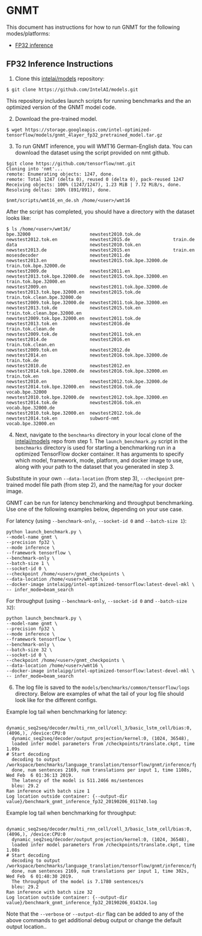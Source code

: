 # GNMT

This document has instructions for how to run GNMT for the
following modes/platforms:
* [FP32 inference](#fp32-inference-instructions)

## FP32 Inference Instructions

1. Clone this [intelai/models](https://github.com/IntelAI/models)
repository:

```
$ git clone https://github.com/IntelAI/models.git
```

This repository includes launch scripts for running benchmarks and the
an optimized version of the GNMT model code.

2. Download the pre-trained model.
```
$ wget https://storage.googleapis.com/intel-optimized-tensorflow/models/gnmt_4layer_fp32_pretrained_model.tar.gz
```

3. To run GNMT inference, you will WMT16 German-English data. You can
download the dataset using the script provided on nmt github.

```
$git clone https://github.com/tensorflow/nmt.git
Cloning into 'nmt'...
remote: Enumerating objects: 1247, done.
remote: Total 1247 (delta 0), reused 0 (delta 0), pack-reused 1247
Receiving objects: 100% (1247/1247), 1.23 MiB | 7.72 MiB/s, done.
Resolving deltas: 100% (891/891), done.

$nmt/scripts/wmt16_en_de.sh /home/<user>/wmt16
```

After the script has completed, you should have a directory with the
dataset looks like:

```
$ ls /home/<user>/wmt16/
bpe.32000                      newstest2010.tok.de            newstest2012.tok.en            newstest2015.de                train.de
data                           newstest2010.tok.en            newstest2013.de                newstest2015.en                train.en
mosesdecoder                   newstest2011.de                newstest2013.en                newstest2015.tok.bpe.32000.de  train.tok.bpe.32000.de
newstest2009.de                newstest2011.en                newstest2013.tok.bpe.32000.de  newstest2015.tok.bpe.32000.en  train.tok.bpe.32000.en
newstest2009.en                newstest2011.tok.bpe.32000.de  newstest2013.tok.bpe.32000.en  newstest2015.tok.de            train.tok.clean.bpe.32000.de
newstest2009.tok.bpe.32000.de  newstest2011.tok.bpe.32000.en  newstest2013.tok.de            newstest2015.tok.en            train.tok.clean.bpe.32000.en
newstest2009.tok.bpe.32000.en  newstest2011.tok.de            newstest2013.tok.en            newstest2016.de                train.tok.clean.de
newstest2009.tok.de            newstest2011.tok.en            newstest2014.de                newstest2016.en                train.tok.clean.en
newstest2009.tok.en            newstest2012.de                newstest2014.en                newstest2016.tok.bpe.32000.de  train.tok.de
newstest2010.de                newstest2012.en                newstest2014.tok.bpe.32000.de  newstest2016.tok.bpe.32000.en  train.tok.en
newstest2010.en                newstest2012.tok.bpe.32000.de  newstest2014.tok.bpe.32000.en  newstest2016.tok.de            vocab.bpe.32000
newstest2010.tok.bpe.32000.de  newstest2012.tok.bpe.32000.en  newstest2014.tok.de            newstest2016.tok.en            vocab.bpe.32000.de
newstest2010.tok.bpe.32000.en  newstest2012.tok.de            newstest2014.tok.en            subword-nmt                    vocab.bpe.32000.en
```

4. Next, navigate to the `benchmarks` directory in your local clone of
the [intelai/models](https://github.com/IntelAI/models) repo from step 1.
The `launch_benchmark.py` script in the `benchmarks` directory is
used for starting a benchmarking run in a optimized TensorFlow docker
container. It has arguments to specify which model, framework, mode,
platform, and docker image to use, along with your path to the dataset
that you generated in step 3.

Substitute in your own `--data-location` (from step 3), `--checkpoint` pre-trained
model file path (from step 2), and the name/tag for your docker image.

GNMT can be run for latency benchmarking and throughput benchmarking. Use one of
the following examples below, depending on your use case.

For latency (using `--benchmark-only`, `--socket-id 0` and `--batch-size 1`):

```
python launch_benchmark.py \
--model-name gnmt \
--precision fp32 \
--mode inference \
--framework tensorflow \
--benchmark-only \
--batch-size 1 \
--socket-id 0 \
--checkpoint /home/<user>/gnmt_checkpoints \
--data-location /home/<user>/wmt16 \
--docker-image intelaipg/intel-optimized-tensorflow:latest-devel-mkl \
-- infer_mode=beam_search
```

For throughput (using `--benchmark-only`, `--socket-id 0` and `--batch-size 32`):

```
python launch_benchmark.py \
--model-name gnmt \
--precision fp32 \
--mode inference \
--framework tensorflow \
--benchmark-only \
--batch-size 32 \
--socket-id 0 \
--checkpoint /home/<user>/gnmt_checkpoints \
--data-location /home/<user>/wmt16 \
--docker-image intelaipg/intel-optimized-tensorflow:latest-devel-mkl \
-- infer_mode=beam_search
```

6. The log file is saved to the
`models/benchmarks/common/tensorflow/logs` directory. Below are
examples of what the tail of your log file should look like for the
different configs.

Example log tail when benchmarking for latency:
```
  dynamic_seq2seq/decoder/multi_rnn_cell/cell_3/basic_lstm_cell/bias:0, (4096,), /device:CPU:0
  dynamic_seq2seq/decoder/output_projection/kernel:0, (1024, 36548),
  loaded infer model parameters from /checkpoints/translate.ckpt, time 1.09s
# Start decoding
  decoding to output /workspace/benchmarks/language_translation/tensorflow/gnmt/inference/fp32/out_dir/output_infer
  done, num sentences 2169, num translations per input 1, time 1108s, Wed Feb  6 01:36:13 2019.
  The latency of the model is 511.2466 ms/sentences
  bleu: 29.2
Ran inference with batch size 1
Log location outside container: {--output-dir value}/benchmark_gnmt_inference_fp32_20190206_011740.log
```

Example log tail when benchmarking for throughput:
```
  dynamic_seq2seq/decoder/multi_rnn_cell/cell_3/basic_lstm_cell/bias:0, (4096,), /device:CPU:0
  dynamic_seq2seq/decoder/output_projection/kernel:0, (1024, 36548),
  loaded infer model parameters from /checkpoints/translate.ckpt, time 1.08s
# Start decoding
  decoding to output /workspace/benchmarks/language_translation/tensorflow/gnmt/inference/fp32/out_dir/output_infer
  done, num sentences 2169, num translations per input 1, time 302s, Wed Feb  6 01:48:30 2019.
  The throughput of the model is 7.1780 sentences/s
  bleu: 29.2
Ran inference with batch size 32
Log location outside container: {--output-dir value}/benchmark_gnmt_inference_fp32_20190206_014324.log
```

Note that the `--verbose` or `--output-dir` flag can be added to any of the above commands
to get additional debug output or change the default output location..